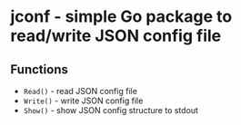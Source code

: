 jconf - simple Go package to read/write JSON config file
========================================================

## Functions
- `Read()` - read JSON config file
- `Write()` - write JSON config file
- `Show()` - show JSON config structure to stdout

